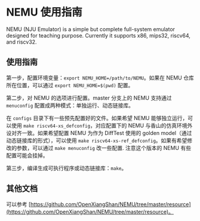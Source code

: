 # NEMU 使用指南

NEMU (NJU Emulator) is a simple but complete full-system emulator designed for teaching purpose. Currently it supports x86, mips32, riscv64, and riscv32.

## 使用指南

第一步，配置环境变量：`export NEMU_HOME=/path/to/NEMU`。如果在 NEMU 仓库所在位置，可以通过 `export NEMU_HOME=$(pwd)` 配置。

第二步，对 NEMU 的选项进行配置。master 分支上的 NEMU 支持通过 `menuconfig` 配置成两种模式：单独运行、动态链接库。

在 `configs` 目录下有一些预先配置好的文件。如果希望 NEMU 能够独立运行，可以使用 `make riscv64-xs_defconfig`，对应配置下的 NEMU 与香山的仿真环境外设对齐一致。如果希望配置 NEMU 为作为 DiffTest 使用的 golden model（通过动态链接库的形式），可以使用 `make riscv64-xs-ref_defconfig`。如果有希望修改的参数，可以通过 `make menuconfig` 改一些配置. 注意这个版本的 NEMU 有些配置可能会挂掉。

第三步，编译生成可执行程序或动态链接库：`make`。

## 其他文档

可以参考 [https://github.com/OpenXiangShan/NEMU/tree/master/resource](https://github.com/OpenXiangShan/NEMU/tree/master/resource)。
